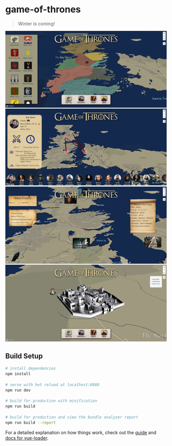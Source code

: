 # game-of-thrones

> Winter is coming!

![Families](https://raw.githubusercontent.com/lsq210/photo-album/master/GOT/family.jpg)
![Characters](https://raw.githubusercontent.com/lsq210/photo-album/master/GOT/jonsnow.jpg)
![Events](https://raw.githubusercontent.com/lsq210/photo-album/master/GOT/events.jpg)
![Winterfell](https://raw.githubusercontent.com/lsq210/photo-album/master/GOT/winterfell.jpg)

## Build Setup

``` bash
# install dependencies
npm install

# serve with hot reload at localhost:8080
npm run dev

# build for production with minification
npm run build

# build for production and view the bundle analyzer report
npm run build --report
```

For a detailed explanation on how things work, check out the [guide](http://vuejs-templates.github.io/webpack/) and [docs for vue-loader](http://vuejs.github.io/vue-loader).

